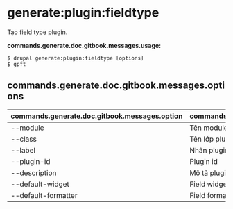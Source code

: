 # generate:plugin:fieldtype
Tạo field type plugin.

**commands.generate.doc.gitbook.messages.usage:**
```
$ drupal generate:plugin:fieldtype [options]
$ gpft  
```

## commands.generate.doc.gitbook.messages.options
commands.generate.doc.gitbook.messages.option | commands.generate.doc.gitbook.messages.details
-------|-------------
--module | Tên module.
--class | Tên lớp plugin
--label | Nhãn plugin
--plugin-id | Plugin id
--description | Mô tả plugin
--default-widget | Field widget mặc định của plugin này
--default-formatter | Field formatter mặc định của plugin này
